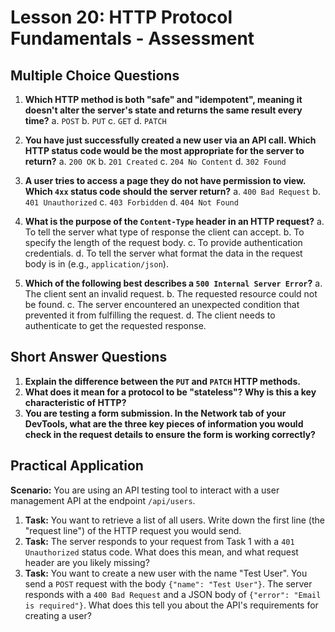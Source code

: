 # Lesson 20: HTTP Protocol Fundamentals - Assessment

## Multiple Choice Questions

1.  **Which HTTP method is both "safe" and "idempotent", meaning it doesn't alter the server's state and returns the same result every time?**
    a.  `POST`
    b.  `PUT`
    c.  `GET`
    d.  `PATCH`

2.  **You have just successfully created a new user via an API call. Which HTTP status code would be the most appropriate for the server to return?**
    a.  `200 OK`
    b.  `201 Created`
    c.  `204 No Content`
    d.  `302 Found`

3.  **A user tries to access a page they do not have permission to view. Which `4xx` status code should the server return?**
    a.  `400 Bad Request`
    b.  `401 Unauthorized`
    c.  `403 Forbidden`
    d.  `404 Not Found`

4.  **What is the purpose of the `Content-Type` header in an HTTP request?**
    a.  To tell the server what type of response the client can accept.
    b.  To specify the length of the request body.
    c.  To provide authentication credentials.
    d.  To tell the server what format the data in the request body is in (e.g., `application/json`).

5.  **Which of the following best describes a `500 Internal Server Error`?**
    a.  The client sent an invalid request.
    b.  The requested resource could not be found.
    c.  The server encountered an unexpected condition that prevented it from fulfilling the request.
    d.  The client needs to authenticate to get the requested response.

## Short Answer Questions

1.  **Explain the difference between the `PUT` and `PATCH` HTTP methods.**
2.  **What does it mean for a protocol to be "stateless"? Why is this a key characteristic of HTTP?**
3.  **You are testing a form submission. In the Network tab of your DevTools, what are the three key pieces of information you would check in the request details to ensure the form is working correctly?**

## Practical Application

**Scenario:** You are using an API testing tool to interact with a user management API at the endpoint `/api/users`.

1.  **Task:** You want to retrieve a list of all users. Write down the first line (the "request line") of the HTTP request you would send.
2.  **Task:** The server responds to your request from Task 1 with a `401 Unauthorized` status code. What does this mean, and what request header are you likely missing?
3.  **Task:** You want to create a new user with the name "Test User". You send a `POST` request with the body `{"name": "Test User"}`. The server responds with a `400 Bad Request` and a JSON body of `{"error": "Email is required"}`. What does this tell you about the API's requirements for creating a user?